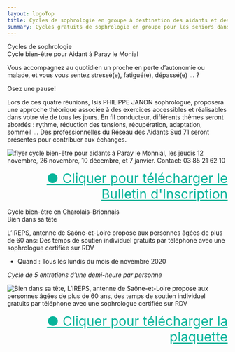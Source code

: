 ```yaml
---
layout: logoTop
title: Cycles de sophrologie en groupe à destination des aidants et des seniors en Saône et Loire, Mâcon, Saint Bonnet de Joux et Tournus
summary: Cycles gratuits de sophrologie en groupe pour les seniors dans le cadre du programme bien vieillir, renforcement des compétences émotionnelles et sociales à destination des seniors et dans le cadre de l'accompagnement des aidants familiaux de Mâcon et Tournus.
---
```


<div class="Motto">Cycles de sophrologie</div>
<div class="MottoSmaller">Cycle bien-être pour Aidant à Paray le Monial</div>

<p class="intro-text">Vous accompagnez au quotidien un proche en perte d’autonomie ou malade, et vous vous sentez stressé(e), fatigué(e), dépassé(e) ... ?
</p>

<p class="intro-text">Osez une pause!
</p>

<p class="intro-text">Lors de ces quatre réunions,
Isis PHILIPPE JANON sophrologue,
proposera une approche théorique
associée à des exercices accessibles et réalisables dans votre vie de tous les jours.
En  fil conducteur, différents thèmes
seront abordés : rythme, réduction des tensions, récupération, adaptation, sommeil ... Des professionnelles du Réseau
des Aidants Sud 71 seront présentes
pour contribuer aux échanges.
</p>

<div class="center-big-block">
<img src="https://res.cloudinary.com/dnxcesebo/image/upload/f_auto,q_auto,w_800/v1599133724/lpqproches-jeudis-nov2020_qfk4ce.jpg" alt="flyer cycle bien-être pour aidants à Paray le Monnial, les jeudis 12 novembre, 26 novembre, 10 décembre, et 7 janvier. Contact: 03 85 21 62 10">
</div>
<ul style="text-align:right;list-style-type:none">
    <li>
      <a style="color:hsl(171,93.5%,36.5%); font-size:30px" href="/media/AidantsFlyerPARAY.pdf" download="download">●&nbsp;Cliquer pour télécharger le Bulletin d'Inscription</a>
    </li>
</ul>

<div class="MottoSmaller"> Cycle bien-être en Charolais-Brionnais</div>

<div class="MottoSmaller">Bien dans sa tête</div>

L’IREPS, antenne de Saône-et-Loire propose aux personnes âgées de plus de 60 ans:
Des temps de soutien individuel gratuits par téléphone avec une sophrologue certifiée sur RDV

- Quand : Tous les lundis du mois de novembre 2020

_Cycle de 5 entretiens d’une demi-heure par personne_

<div class="center-big-block">
  <img src="https://res.cloudinary.com/dnxcesebo/image/upload/v1598971513/BienDansSaTete2020novembre_hwqmvk.jpg" alt="Bien dans sa tête, L’IREPS, antenne de Saône-et-Loire propose aux personnes âgées de plus de 60 ans,
des temps de soutien individuel gratuits par téléphone avec une sophrologue certifiée sur RDV">
</div>

<ul style="text-align:right;list-style-type:none">
    <li>
      <a style="color:hsl(171,93.5%,36.5%); font-size:30px" href="/media/bulletin-inscription-BienDansSaTete_novembre2020.pdf" download="download">●&nbsp;Cliquer pour télécharger la plaquette</a>
    </li>
</ul>
